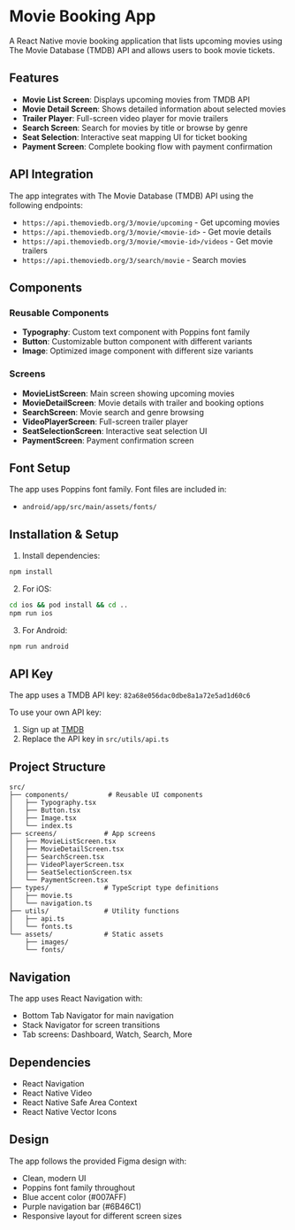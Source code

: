 # Movie Booking App

A React Native movie booking application that lists upcoming movies using The Movie Database (TMDB) API and allows users to book movie tickets.

## Features

- **Movie List Screen**: Displays upcoming movies from TMDB API
- **Movie Detail Screen**: Shows detailed information about selected movies
- **Trailer Player**: Full-screen video player for movie trailers
- **Search Screen**: Search for movies by title or browse by genre
- **Seat Selection**: Interactive seat mapping UI for ticket booking
- **Payment Screen**: Complete booking flow with payment confirmation

## API Integration

The app integrates with The Movie Database (TMDB) API using the following endpoints:

- `https://api.themoviedb.org/3/movie/upcoming` - Get upcoming movies
- `https://api.themoviedb.org/3/movie/<movie-id>` - Get movie details
- `https://api.themoviedb.org/3/movie/<movie-id>/videos` - Get movie trailers
- `https://api.themoviedb.org/3/search/movie` - Search movies

## Components

### Reusable Components
- **Typography**: Custom text component with Poppins font family
- **Button**: Customizable button component with different variants
- **Image**: Optimized image component with different size variants

### Screens
- **MovieListScreen**: Main screen showing upcoming movies
- **MovieDetailScreen**: Movie details with trailer and booking options
- **SearchScreen**: Movie search and genre browsing
- **VideoPlayerScreen**: Full-screen trailer player
- **SeatSelectionScreen**: Interactive seat selection UI
- **PaymentScreen**: Payment confirmation screen

## Font Setup

The app uses Poppins font family. Font files are included in:
- `android/app/src/main/assets/fonts/`

## Installation & Setup

1. Install dependencies:
```bash
npm install
```

2. For iOS:
```bash
cd ios && pod install && cd ..
npm run ios
```

3. For Android:
```bash
npm run android
```

## API Key

The app uses a TMDB API key: `82a68e056dac0dbe8a1a72e5ad1d60c6`

To use your own API key:
1. Sign up at [TMDB](https://www.themoviedb.org/settings/api)
2. Replace the API key in `src/utils/api.ts`

## Project Structure

```
src/
├── components/          # Reusable UI components
│   ├── Typography.tsx
│   ├── Button.tsx
│   ├── Image.tsx
│   └── index.ts
├── screens/            # App screens
│   ├── MovieListScreen.tsx
│   ├── MovieDetailScreen.tsx
│   ├── SearchScreen.tsx
│   ├── VideoPlayerScreen.tsx
│   ├── SeatSelectionScreen.tsx
│   └── PaymentScreen.tsx
├── types/              # TypeScript type definitions
│   ├── movie.ts
│   └── navigation.ts
├── utils/              # Utility functions
│   ├── api.ts
│   └── fonts.ts
└── assets/             # Static assets
    ├── images/
    └── fonts/
```

## Navigation

The app uses React Navigation with:
- Bottom Tab Navigator for main navigation
- Stack Navigator for screen transitions
- Tab screens: Dashboard, Watch, Search, More

## Dependencies

- React Navigation
- React Native Video
- React Native Safe Area Context
- React Native Vector Icons

## Design

The app follows the provided Figma design with:
- Clean, modern UI
- Poppins font family throughout
- Blue accent color (#007AFF)
- Purple navigation bar (#6B46C1)
- Responsive layout for different screen sizes